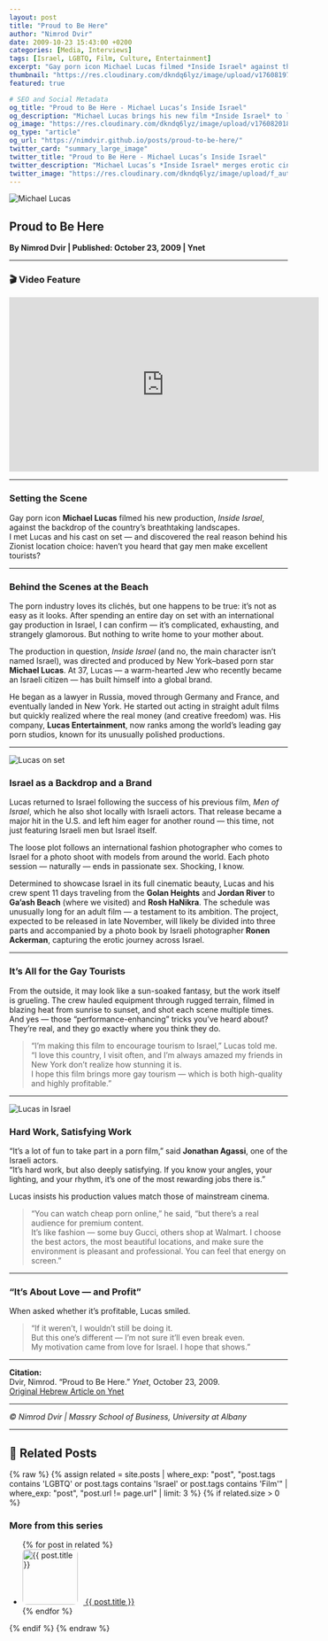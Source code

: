 ```yaml
---
layout: post
title: "Proud to Be Here"
author: "Nimrod Dvir"
date: 2009-10-23 15:43:00 +0200
categories: [Media, Interviews]
tags: [Israel, LGBTQ, Film, Culture, Entertainment]
excerpt: "Gay porn icon Michael Lucas filmed *Inside Israel* against the backdrop of the country's breathtaking landscapes — and revealed the real reason behind his Zionist location choice: gay men make excellent tourists."
thumbnail: "https://res.cloudinary.com/dkndq6lyz/image/upload/v1760819750/lucas_qshzh3.jpg"
featured: true

# SEO and Social Metadata
og_title: "Proud to Be Here - Michael Lucas’s Inside Israel"
og_description: "Michael Lucas brings his new film *Inside Israel* to life amid the country’s stunning landscapes, celebrating queer identity, creative freedom, and gay tourism."
og_image: "https://res.cloudinary.com/dkndq6lyz/image/upload/v1760820184/Michael_Lucas_shlb68.jpg"
og_type: "article"
og_url: "https://nimdvir.github.io/posts/proud-to-be-here/"
twitter_card: "summary_large_image"
twitter_title: "Proud to Be Here - Michael Lucas’s Inside Israel"
twitter_description: "Michael Lucas’s *Inside Israel* merges erotic cinema, artistry, and love for Israel’s landscapes — an unconventional celebration of gay culture and travel."
twitter_image: "https://res.cloudinary.com/dkndq6lyz/image/upload/f_auto,q_auto,w_300,h_300,c_thumb,g_face,r_max/v1760820184/Michael_Lucas_shlb68.jpg"
---
```


![Michael Lucas](https://res.cloudinary.com/dkndq6lyz/image/upload/f_auto,q_auto,w_300,h_300,c_thumb,g_face,r_max/v1760820184/Michael_Lucas_shlb68.jpg)

## Proud to Be Here  
**By Nimrod Dvir | Published: October 23, 2009 | Ynet**

---

### 🎬 Video Feature  
<iframe width="560" height="315" src="https://www.youtube.com/embed/notqTt1Bsjk?si=Qx0Va0qx6CGlGNGM" title="YouTube video player" frameborder="0" allow="accelerometer; autoplay; clipboard-write; encrypted-media; gyroscope; picture-in-picture; web-share" referrerpolicy="strict-origin-when-cross-origin" allowfullscreen></iframe>

---

### Setting the Scene  
Gay porn icon **Michael Lucas** filmed his new production, *Inside Israel*, against the backdrop of the country’s breathtaking landscapes.  
I met Lucas and his cast on set — and discovered the real reason behind his Zionist location choice: haven’t you heard that gay men make excellent tourists?

---

### Behind the Scenes at the Beach  
The porn industry loves its clichés, but one happens to be true: it’s not as easy as it looks. After spending an entire day on set with an international gay production in Israel, I can confirm — it’s complicated, exhausting, and strangely glamorous. But nothing to write home to your mother about.

The production in question, *Inside Israel* (and no, the main character isn’t named Israel), was directed and produced by New York–based porn star **Michael Lucas**. At 37, Lucas — a warm-hearted Jew who recently became an Israeli citizen — has built himself into a global brand.  

He began as a lawyer in Russia, moved through Germany and France, and eventually landed in New York. He started out acting in straight adult films but quickly realized where the real money (and creative freedom) was. His company, **Lucas Entertainment**, now ranks among the world’s leading gay porn studios, known for its unusually polished productions.

---

![Lucas on set](https://res.cloudinary.com/dkndq6lyz/image/upload/v1760819751/lucas2_dxsf11.jpg)

### Israel as a Backdrop and a Brand  
Lucas returned to Israel following the success of his previous film, *Men of Israel*, which he also shot locally with Israeli actors. That release became a major hit in the U.S. and left him eager for another round — this time, not just featuring Israeli men but Israel itself.  

The loose plot follows an international fashion photographer who comes to Israel for a photo shoot with models from around the world. Each photo session — naturally — ends in passionate sex. Shocking, I know.

Determined to showcase Israel in its full cinematic beauty, Lucas and his crew spent 11 days traveling from the **Golan Heights** and **Jordan River** to **Ga’ash Beach** (where we visited) and **Rosh HaNikra**. The schedule was unusually long for an adult film — a testament to its ambition. The project, expected to be released in late November, will likely be divided into three parts and accompanied by a photo book by Israeli photographer **Ronen Ackerman**, capturing the erotic journey across Israel.

---

### It’s All for the Gay Tourists  
From the outside, it may look like a sun-soaked fantasy, but the work itself is grueling. The crew hauled equipment through rugged terrain, filmed in blazing heat from sunrise to sunset, and shot each scene multiple times. And yes — those “performance-enhancing” tricks you’ve heard about? They’re real, and they go exactly where you think they do.

> “I’m making this film to encourage tourism to Israel,” Lucas told me.  
> “I love this country, I visit often, and I’m always amazed my friends in New York don’t realize how stunning it is.  
> I hope this film brings more gay tourism — which is both high-quality and highly profitable.”

---

![Lucas in Israel](https://res.cloudinary.com/dkndq6lyz/image/upload/v1760819750/lucas_qshzh3.jpg)

### Hard Work, Satisfying Work  
“It’s a lot of fun to take part in a porn film,” said **Jonathan Agassi**, one of the Israeli actors.  
“It’s hard work, but also deeply satisfying. If you know your angles, your lighting, and your rhythm, it’s one of the most rewarding jobs there is.”

Lucas insists his production values match those of mainstream cinema.  
> “You can watch cheap porn online,” he said, “but there’s a real audience for premium content.  
> It’s like fashion — some buy Gucci, others shop at Walmart. I choose the best actors, the most beautiful locations, and make sure the environment is pleasant and professional. You can feel that energy on screen.”

---

### “It’s About Love — and Profit”  
When asked whether it’s profitable, Lucas smiled.  
> “If it weren’t, I wouldn’t still be doing it.  
> But this one’s different — I’m not sure it’ll even break even.  
> My motivation came from love for Israel. I hope that shows.”

---

**Citation:**  
Dvir, Nimrod. “Proud to Be Here.” *Ynet*, October 23, 2009.  
[Original Hebrew Article on Ynet](https://www.ynet.co.il/articles/0,7340,L-3794290,00.html)

---

*© Nimrod Dvir | Massry School of Business, University at Albany*

---

## 🔗 Related Posts

{% raw %}
{% assign related = site.posts | where_exp: "post", "post.tags contains 'LGBTQ' or post.tags contains 'Israel' or post.tags contains 'Film'" | where_exp: "post", "post.url != page.url" | limit: 3 %}
{% if related.size > 0 %}
<div class="related-posts">
  <h3>More from this series</h3>
  <ul>
    {% for post in related %}
      <li>
        <a href="{{ post.url | relative_url }}">
          <img src="{{ post.thumbnail | default: site.default_thumbnail }}" alt="{{ post.title }}" style="width:100px; height:auto; border-radius:8px; margin-right:10px;">
          {{ post.title }}
        </a>
      </li>
    {% endfor %}
  </ul>
</div>
{% endif %}
{% endraw %}
